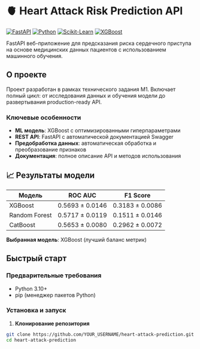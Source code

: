 # 🫀 Heart Attack Risk Prediction API

[![FastAPI](https://img.shields.io/badge/FastAPI-005571?style=for-the-badge&logo=fastapi)](https://fastapi.tiangolo.com/)
[![Python](https://img.shields.io/badge/Python-3.10+-3776AB?style=for-the-badge&logo=python&logoColor=white)](https://www.python.org/)
[![Scikit-Learn](https://img.shields.io/badge/Scikit--Learn-F7931E?style=for-the-badge&logo=scikit-learn&logoColor=white)](https://scikit-learn.org/)
[![XGBoost](https://img.shields.io/badge/XGBoost-3776AB?style=for-the-badge&logo=xgboost&logoColor=white)](https://xgboost.ai/)

FastAPI веб-приложение для предсказания риска сердечного приступа на основе медицинских данных пациентов с использованием машинного обучения.

##  О проекте

Проект разработан в рамках технического задания М1. Включает полный цикл: от исследования данных и обучения модели до развертывания production-ready API.

###  Ключевые особенности
- **ML модель**: XGBoost с оптимизированными гиперпараметрами
- **REST API**: FastAPI с автоматической документацией Swagger
- **Предобработка данных**: автоматическая обработка и преобразование признаков
- **Документация**: полное описание API и методов использования

## 📈 Результаты модели

| Модель | ROC AUC | F1 Score |
|--------|---------|----------|
| XGBoost | 0.5693 ± 0.0146 | 0.3183 ± 0.0086 |
| Random Forest | 0.5717 ± 0.0119 | 0.1511 ± 0.0146 |
| CatBoost | 0.5653 ± 0.0080 | 0.2962 ± 0.0072 |

**Выбранная модель**: XGBoost (лучший баланс метрик)

##  Быстрый старт

### Предварительные требования
- Python 3.10+
- pip (менеджер пакетов Python)

### Установка и запуск

1. **Клонирование репозитория**
```bash
git clone https://github.com/YOUR_USERNAME/heart-attack-prediction.git
cd heart-attack-prediction